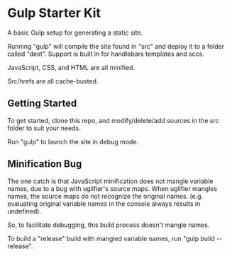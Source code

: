 # Gulp Starter Kit

A basic Gulp setup for generating a static site.

Running "gulp" will compile the site found in "src" and deploy it to a folder called "dest". Support is built in for handlebars templates and sccs.

JavaScript, CSS, and HTML are all minified.

Src/hrefs are all cache-busted.

## Getting Started

To get started, clone this repo, and modify/delete/add sources in the src folder to suit your needs.

Run "gulp" to launch the site in debug mode.

## Minification Bug

The one catch is that JavaScript minification does not mangle variable names, due to a bug with uglifier's source maps. When uglifier mangles names, the source maps do not recognize the original names. (e.g. evaluating original variable names in the console always results in undefined).

So, to facilitate debugging, this build process doesn't mangle names.

To build a "release" build with mangled variable names, run "gulp build --release".
